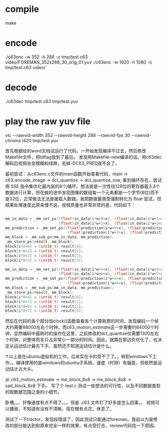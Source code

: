 # compile
make

# encode
./c63enc -w 352 -h 288 -o tmp/test.c63 video/FOREMAN_352x288_30_orig_01.yuv
./c63enc -w 1920 -h 1080 -o tmp/test.c63 video/

# decode
./c63dec tmp/test.c63  tmp/test.yuv

# play the raw yuv file
vlc --rawvid-width 352 --rawvid-height 288 --rawvid-fps 30 --rawvid-chroma I420 tmp/test.yuv

首先根据给的word文档试运行了代码，一开始发现编译不过去，然后修改Makefile文件，把ldflag放到了最后。
发现用Makefile-new编译的话，用c63dec解码后视频会变模糊和绿屏，去掉-DC63_PRED就不会了。

最初尝试：从c63enc.c文件的main函数开始查看代码，main -> c63_encode_image -> dct_quantize -> dct_quantize_row, 看到循环存在，尝试用 SSE 指令集优化最内层的8个j循环。想法就是一次性往128位的寄存器载入4个数据进行计算，但在做的途中发现图像的数组每一个元素都是一个字节(8位)而不是32位，正常做法无法直接载入数据。我把数据量类型强制转化为 float 尝试，但结果处理速度比原来慢不说，视频质量也非常非常的差。代码如下：
```c

mm_in_data = _mm_set_ps((float)in_data[i*w+0+x], (float)in_data[i*w+1+x], 
                        (float)in_data[i*w+2+x], (float)in_data[i*w+3+x]);
mm_prediction = _mm_set_ps((float)prediction[i*w+0+x], (float)prediction[i*w+1+x], 
                            (float)prediction[i*w+2+x], (float)prediction[i*w+3+x]);
mm_block = _mm_sub_ps(mm_in_data, mm_prediction);
_mm_store_ps(result, mm_block);
block[i*8+0] = (int16_t) result[0];
block[i*8+1] = (int16_t) result[1];
block[i*8+2] = (int16_t) result[2];
block[i*8+3] = (int16_t) result[3];

mm_in_data = _mm_set_ps((float)in_data[i*w+4+x], (float)in_data[i*w+5+x], 
                        (float)in_data[i*w+6+x], (float)in_data[i*w+7+x]);
mm_prediction = _mm_set_ps((float)prediction[i*w+4+x], (float)prediction[i*w+5+x], 
                            (float)prediction[i*w+6+x], (float)prediction[i*w+7+x]);
mm_block = _mm_sub_ps(mm_in_data, mm_prediction);
_mm_store_ps(result, mm_block);
block[i*8+4] = (int16_t) result[0];
block[i*8+5] = (int16_t) result[1];
block[i*8+6] = (int16_t) result[2];
block[i*8+7] = (int16_t) result[3];
```

然后在代码的各个部分加clock()函数查看各个计算耗费的时间，发现编码一个帧大约需要88000左右个时钟，而c63_motion_estimate这一步需要约84000个时钟。显然编码中最耗时的操作在这里，之前修改的dct_quantize仅需要1300左右个时钟，对整体而言只占非常小一部分的时间。因此，就算在那边负优化了，也决定从运动估计最先下手。虽然还不知道运动估计是什么。

↑以上是在ubuntu虚拟机的工作。后来实在卡的受不了了。。转到windows下工作。。编译使用的是windows的ubuntu子系统。速度（时钟）有偏差，但依然是运动估计占大头。

从 c63_motion_estimate -> me_block_8x8 -> me_block_8x8 -> sad_block_8x8 下手。
写了个 test.c 测试一些想法的可行性，以及不同数据类型的取数据范围之类的小细节。

卧槽。。。好像速度有点不得了。。。但是 .c63 文件打了好多是怎么回事。。
视频可以播放，不知道有没有不清晰，现在眼有点花。休息了。

测试了一下tractor，发现段错误了，因此测试只能通过foreman。我自以为是修改的部分能达到和原来完全一样的效果，有点受打击，review代码找一下原因。
